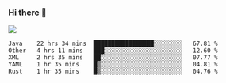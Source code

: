 ### Hi there 👋
![](https://github-readme-stats.vercel.app/api?username=tuichenchuxin)
<!--START_SECTION:waka-->
```text
Java    22 hrs 34 mins  █████████████████░░░░░░░░   67.81 % 
Other   4 hrs 11 mins   ███░░░░░░░░░░░░░░░░░░░░░░   12.60 % 
XML     2 hrs 35 mins   ██░░░░░░░░░░░░░░░░░░░░░░░   07.77 % 
YAML    1 hr 35 mins    █▒░░░░░░░░░░░░░░░░░░░░░░░   04.81 % 
Rust    1 hr 35 mins    █▒░░░░░░░░░░░░░░░░░░░░░░░   04.76 % 
```
<!--END_SECTION:waka-->
